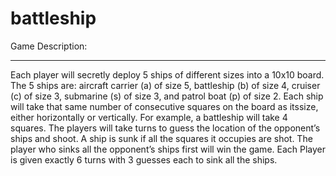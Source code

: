 battleship
==========

Game Description:
*******************************************************************************
Each player will secretly deploy 5 ships of different sizes into a 10x10 board.
The 5 ships are: aircraft carrier (a) of size 5, battleship (b) of size 4, 
cruiser (c) of size 3, submarine (s) of size 3, and patrol boat (p) of size 2.
Each ship will take that same number of consecutive squares on the board as 
itssize, either horizontally or vertically. For example, a battleship will take 
4 squares.  The players will take turns to guess the location of the opponent’s 
ships and shoot. A ship is sunk if all the squares it occupies are shot. The 
player who sinks all the opponent’s ships first will win the game.  Each Player
is given exactly 6 turns with 3 guesses each to sink all the ships.
